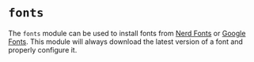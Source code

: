 # `fonts`

The `fonts` module can be used to install fonts from [Nerd Fonts](https://www.nerdfonts.com/) or [Google Fonts](https://fonts.google.com/). This module will always download the latest version of a font and properly configure it.